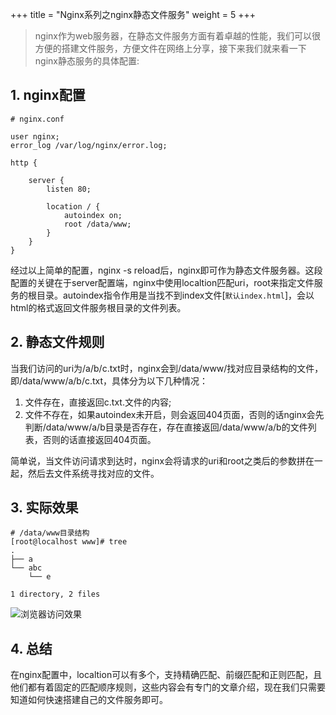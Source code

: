 +++
title = "Nginx系列之nginx静态文件服务"
weight = 5 
+++

> nginx作为web服务器，在静态文件服务方面有着卓越的性能，我们可以很方便的搭建文件服务，方便文件在网络上分享，接下来我们就来看一下nginx静态服务的具体配置:

## 1. nginx配置 

```shell
# nginx.conf

user nginx;
error_log /var/log/nginx/error.log;

http {

    server {
		listen 80;

        location / {
			autoindex on;
            root /data/www;
        }
    }
}

```
经过以上简单的配置，nginx -s reload后，nginx即可作为静态文件服务器。这段配置的关键在于server配置端，nginx中使用localtion匹配uri，root来指定文件服务的根目录。autoindex指令作用是当找不到index文件[`默认index.html`]，会以html的格式返回文件服务根目录的文件列表。

## 2. 静态文件规则

当我们访问的uri为/a/b/c.txt时，nginx会到/data/www/找对应目录结构的文件，即/data/www/a/b/c.txt，具体分为以下几种情况：
1. 文件存在，直接返回c.txt.文件的内容;
2. 文件不存在，如果autoindex未开启，则会返回404页面，否则的话nginx会先判断/data/www/a/b目录是否存在，存在直接返回/data/www/a/b的文件列表，否则的话直接返回404页面。

简单说，当文件访问请求到达时，nginx会将请求的uri和root之类后的参数拼在一起，然后去文件系统寻找对应的文件。

## 3. 实际效果
```shell
# /data/www目录结构
[root@localhost www]# tree
.
├── a
└── abc
    └── e

1 directory, 2 files
```
![浏览器访问效果](https://s1.ax1x.com/2020/06/27/N62HGF.gif)

## 4. 总结
在nginx配置中，localtion可以有多个，支持精确匹配、前缀匹配和正则匹配，且他们都有着固定的匹配顺序规则，这些内容会有专门的文章介绍，现在我们只需要知道如何快速搭建自己的文件服务即可。
